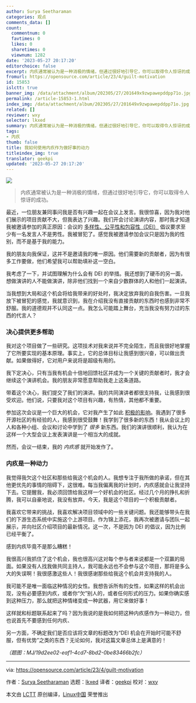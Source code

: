 ```yaml
---
author: Surya Seetharaman
categories: 观点
comments_data: []
count:
  commentnum: 0
  favtimes: 0
  likes: 0
  sharetimes: 0
  viewnum: 1282
date: '2023-05-27 20:17:20'
editorchoice: false
excerpt: 内疚通常被认为是一种消极的情绪，但通过很好地引导它，你可以取得令人惊讶的成功。
fromurl: https://opensource.com/article/23/4/guilt-motivation
id: 15853
islctt: true
banner_img: /data/attachment/album/202305/27/201649x9zwpawepddpp71o.jpg
permalink: /article-15853-1.html
index_img: /data/attachment/album/202305/27/201649x9zwpawepddpp71o.jpg.thumb.jpg
related: []
reviewer: wxy
selector: lkxed
summary: 内疚通常被认为是一种消极的情绪，但通过很好地引导它，你可以取得令人惊讶的成功。
tags:
- 内疚
thumb: false
title: 我如何使用内疚作为做好事的动力
titleindex_img: true
translator: geekpi
updated: '2023-05-27 20:17:20'
---
```


![](/data/attachment/album/202305/27/201649x9zwpawepddpp71o.jpg)



> 
> 内疚通常被认为是一种消极的情绪，但通过很好地引导它，你可以取得令人惊讶的成功。
> 
> 
> 


最近，一位朋友兼同事问我是否有兴趣一起在会议上发言。我很惊喜，因为我对他们展示的项目贡献不大，但我表达了兴趣。我们开会讨论演讲内容，那时我才知道我被邀请参加的真正原因：会议的 [多样性、公平性和包容性（DEI）](https://opensource.com/tags/diversity-and-inclusion) 倡议要求至少有一名发言人不是男性。我被冒犯了。感觉我被邀请参加会议只是因为我的性别，而不是基于我的能力。


我的朋友向我保证，这并不是邀请我的唯一原因。他们需要新的贡献者，因为有很多工作要做，他们希望我可以帮助填补这一空白。


我考虑了一下，并试图理解为什么会有 DEI 的举措。我还想到了硬币的另一面，想做演讲的人不能做演讲，除非他们找到一个来自少数群体的人和他们一起演讲。


当我想到大局和这个机会将给我带来的好处时，我决定放弃我的自我伤害。一旦我放下被冒犯的感觉，我就意识到，我在介绍我没有直接贡献的东西时也感到非常不舒服。我的道德观并不认同这一点。我怎么可能踏上舞台，充当我没有努力过的东西的代言人？


### 决心提供更多帮助


我对这个项目做了一些研究。这项技术对我来说并不完全陌生，而且我很好地掌握了它所要实现的基本原理。事实上，它的总体目标让我感到很兴奋，可以做出贡献。如果做得好，它对用户来说将是超级有用的。


我下定决心，只有当我有机会十倍地回馈社区并成为一个关键的贡献者时，我才会继续这个演讲机会。我的朋友非常愿意帮助我走上这条道路。


带着这个决心，我们提交了我们的演讲。我的共同演讲者都很支持我，让我感到很受欢迎。他们说，只要我对这个项目有兴趣，有热情，其他都不重要。


参加这次会议是一个巨大的机会，它对我产生了如此 [积极的影响](https://opensource.com/article/23/4/tips-tech-conference)。我遇到了很多开源社区的有经验的人，我感到很受鼓舞！我学到了很多新的东西！我从会议上的人和各种小组、会议和讨论中学到了 *很多* 新东西。我们的演讲很顺利，我认为在这样一个大型会议上发表演讲是一个相当大的成就。


然而，会议一结束，我的 *内疚感* 就开始发作了。


### 内疚是一种动力


我觉得我欠这个社区和那些给我这个机会的人。我想专注于我所做的承诺，但在其他更优先的事情的阻碍下，这很难。每当我偏离我的计划时，内疚感就会让我坚持下去。它提醒我，我必须回馈给我这样一个好机会的社区。经过几个月的挣扎和折腾，我可以自豪地说，我没有放弃。今天，我是这个项目的一个积极贡献者。


我喜欢它带来的挑战，我喜欢解决项目领域中的一些关键问题。我还能够带头在我们的下游生态系统中实施这个上游项目。作为锦上添花，我再次被邀请与团队一起展示，并向社区介绍项目的最新情况。这一次，不是因为 DEI 的倡议，因为比例已经平衡了。


感到内疚毕竟不是那么糟糕！


我很高兴我抓住了这个机会，我也很高兴这对每个参与者来说都是一个双赢的局面。如果没有人找我做共同主持人，我可能永远也不会参与这个项目，那将是多么大的失误啊！我很感激这些人！我很感谢那些给我这个机会并支持我的人。


我可能不是唯一面临这种情况的女性。我想告诉所有的女性，如果这样的机会出现，没有必要感到内疚，或者你“欠”别人的，或者任何形式的压力。如果你确实感到这种压力，那么就把这种情绪变成一种武器，用它来做好事！


这样就和标题联系起来了吗？因为我说的是我如何把这种内疚感作为一种动力，但也说首先不要感到任何内疚、


另一方面，不确定我们是否应该将文章的标题改为“DEI 机会在开始时可能不舒服，但有优势”之类的东西？无论如何，我对这篇文章总体上是满意的！


*（题图：MJ/19d2ee02-eaf1-4cd7-8bd2-0be83466b2fc）*




---


via: <https://opensource.com/article/23/4/guilt-motivation>


作者：[Surya Seetharaman](https://opensource.com/users/its-surya) 选题：[lkxed](https://github.com/lkxed/) 译者：[geekpi](https://github.com/geekpi) 校对：[wxy](https://github.com/wxy)


本文由 [LCTT](https://github.com/LCTT/TranslateProject) 原创编译，[Linux中国](https://linux.cn/) 荣誉推出